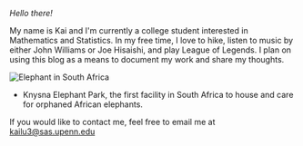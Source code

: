 *Hello there!*

My name is Kai and I'm currently a college student interested in Mathematics and Statistics. In my free time, I love to hike, listen to music by either John Williams or Joe Hisaishi, and play League of Legends. I plan on using this blog as a means to document my work and share my thoughts. 

![Elephant in South Africa](/img/elephant.jpg)
* Knysna Elephant Park, the first facility in South Africa to house and care for orphaned African elephants.


If you would like to contact me, feel free to email me at kailu3@sas.upenn.edu

